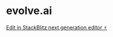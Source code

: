 # evolve.ai

[Edit in StackBlitz next generation editor ⚡️](https://stackblitz.com/~/github.com/nesla12/evolve.ai)
